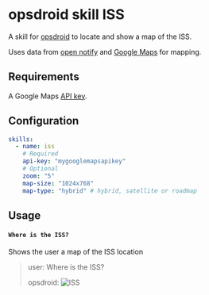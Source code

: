 # opsdroid skill ISS

A skill for [opsdroid](https://github.com/opsdroid/opsdroid) to locate and show a map of the ISS.

Uses data from [open notify][open-notify] and [Google Maps][google-maps-api] for mapping.

## Requirements

A Google Maps [API key][google-maps-api].

## Configuration

```yaml
skills:
  - name: iss
    # Required
    api-key: "mygooglemapsapikey"
    # Optional
    zoom: "5"
    map-size: "1024x768"
    map-type: "hybrid" # hybrid, satellite or roadmap
```

## Usage

#### `Where is the ISS?`

Shows the user a map of the ISS location

> user: Where is the ISS?
>
> opsdroid:
> ![ISS](https://cloud.githubusercontent.com/assets/1610850/25489364/7e09dffa-2b61-11e7-9539-788fa67544b2.png)

[google-maps-api]: https://developers.google.com/maps/documentation/static-maps/intro
[open-notify]: http://api.open-notify.org/
